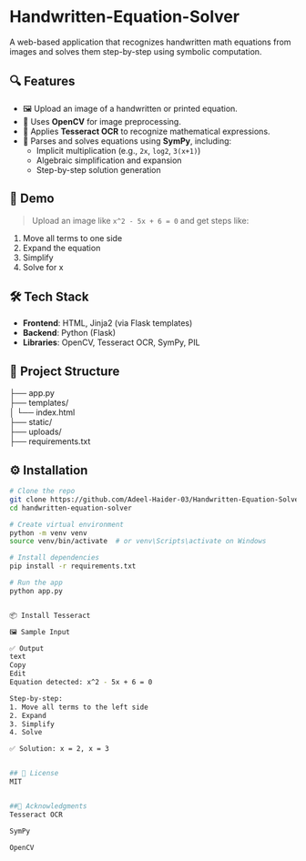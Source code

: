 # Handwritten-Equation-Solver

A web-based application that recognizes handwritten math equations from images and solves them step-by-step using symbolic computation.

## 🔍 Features

- 🖼️ Upload an image of a handwritten or printed equation.
- 🧪 Uses **OpenCV** for image preprocessing.
- 🔎 Applies **Tesseract OCR** to recognize mathematical expressions.
- 📐 Parses and solves equations using **SymPy**, including:
  - Implicit multiplication (e.g., `2x`, `log2`, `3(x+1)`)
  - Algebraic simplification and expansion
  - Step-by-step solution generation

## 🚀 Demo

> Upload an image like `x^2 - 5x + 6 = 0` and get steps like:
1. Move all terms to one side  
2. Expand the equation  
3. Simplify  
4. Solve for x  

## 🛠️ Tech Stack

- **Frontend**: HTML, Jinja2 (via Flask templates)
- **Backend**: Python (Flask)
- **Libraries**: OpenCV, Tesseract OCR, SymPy, PIL
  
## 📂 Project Structure
├── app.py  
├── templates/  
│ └── index.html  
├── static/  
├── uploads/  
├── requirements.txt  
  

## ⚙️ Installation

```bash
# Clone the repo
git clone https://github.com/Adeel-Haider-03/Handwritten-Equation-Solver.git
cd handwritten-equation-solver

# Create virtual environment
python -m venv venv
source venv/bin/activate  # or venv\Scripts\activate on Windows

# Install dependencies
pip install -r requirements.txt

# Run the app
python app.py


📦 Install Tesseract

🖼️ Sample Input

✅ Output
text
Copy
Edit
Equation detected: x^2 - 5x + 6 = 0

Step-by-step:
1. Move all terms to the left side
2. Expand
3. Simplify
4. Solve

✅ Solution: x = 2, x = 3


## 📄 License
MIT


##🙌 Acknowledgments
Tesseract OCR

SymPy

OpenCV

